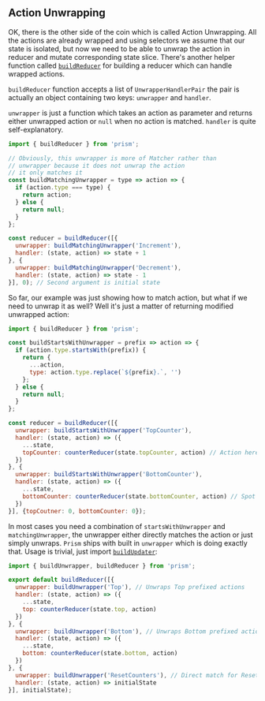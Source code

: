 ## Action Unwrapping

OK, there is the other side of the coin which is called Action Unwrapping. All the actions are already wrapped and using selectors we assume that our state is isolated, but now we need to be able to unwrap the action in reducer and mutate corresponding state slice. There's another helper function called [`buildReducer`](./api/buildReducer.md) for building a reducer which can handle wrapped actions.

`buildReducer` function accepts a list of `UnwrapperHandlerPair` the pair is actually an object containing two keys: `unwrapper` and `handler`.

`unwrapper` is just a function which takes an action as parameter and returns either unwrapped action or `null` when no action is matched. `handler` is quite self-explanatory.

```js
import { buildReducer } from 'prism';

// Obviously, this unwrapper is more of Matcher rather than
// unwrapper because it does not unwrap the action
// it only matches it
const buildMatchingUnwrapper = type => action => {
  if (action.type === type) {
    return action;
  } else {
    return null;
  }
};

const reducer = buildReducer([{
  unwrapper: buildMatchingUnwrapper('Increment'),
  handler: (state, action) => state + 1
}, {
  unwrapper: buildMatchingUnwrapper('Decrement'),
  handler: (state, action) => state - 1
}], 0); // Second argument is initial state
```

So far, our example was just showing how to match action, but what if we need to unwrap it as well? Well it's just a matter of returning modified unwrapped action:

```js
import { buildReducer } from 'prism';

const buildStartsWithUnwrapper = prefix => action => {
  if (action.type.startsWith(prefix)) {
    return {
      ...action,
      type: action.type.replace(`${prefix}.`, '')
    };
  } else {
    return null;
  }
};

const reducer = buildReducer([{
  unwrapper: buildStartsWithUnwrapper('TopCounter'),
  handler: (state, action) => ({
    ...state,
    topCounter: counterReducer(state.topCounter, action) // Action here is already unwrapped, due to unwrapper
  })
}, {
  unwrapper: buildStartsWithUnwrapper('BottomCounter'),
  handler: (state, action) => ({
    ...state,
    bottomCounter: counterReducer(state.bottomCounter, action) // Spot the difference in provided state slice
  })
}], {topCoutner: 0, bottomCounter: 0});
```

In most cases you need a combination of `startsWithUnwrapper` and `matchingUnwrapper`, the unwrapper either directly matches the action or just simply unwraps. `Prism` ships with built in `unwrapper` which is doing exactly that. Usage is trivial, just import [`buildUpdater`](./api/buildUpdater.md):

```js
import { buildUnwrapper, buildReducer } from 'prism';

export default buildReducer([{
  unwrapper: buildUnwrapper('Top'), // Unwraps Top prefixed actions
  handler: (state, action) => ({
    ...state,
    top: counterReducer(state.top, action)
  })
}, {
  unwrapper: buildUnwrapper('Bottom'), // Unwraps Bottom prefixed actions
  handler: (state, action) => ({
    ...state,
    bottom: counterReducer(state.bottom, action)
  })
}, {
  unwrapper: buildUnwrapper('ResetCounters'), // Direct match for ResetCounters action
  handler: (state, action) => initialState
}], initialState);

```
